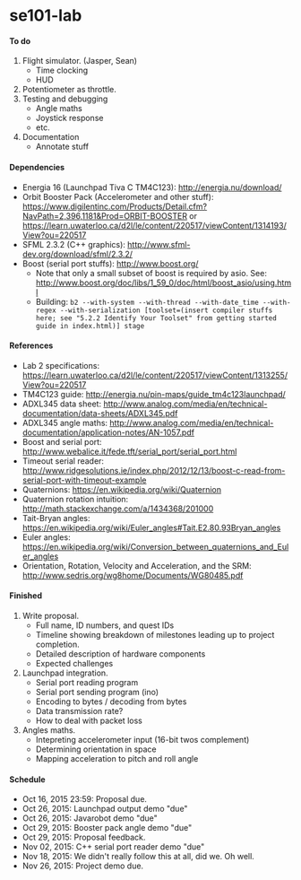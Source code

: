 se101-lab
======

#### To do
1. Flight simulator. (Jasper, Sean)
	- Time clocking
	- HUD
2. Potentiometer as throttle.
3. Testing and debugging
	- Angle maths
	- Joystick response
	- etc.
4. Documentation
	- Annotate stuff	
	
#### Dependencies
- Energia 16 (Launchpad Tiva C TM4C123): http://energia.nu/download/
- Orbit Booster Pack (Accelerometer and other stuff): https://www.digilentinc.com/Products/Detail.cfm?NavPath=2,396,1181&Prod=ORBIT-BOOSTER or https://learn.uwaterloo.ca/d2l/le/content/220517/viewContent/1314193/View?ou=220517
- SFML 2.3.2 (C++ graphics): http://www.sfml-dev.org/download/sfml/2.3.2/
- Boost (serial port stuffs): http://www.boost.org/
	- Note that only a small subset of boost is required by asio. See: http://www.boost.org/doc/libs/1_59_0/doc/html/boost_asio/using.html
	- Building: `b2 --with-system --with-thread --with-date_time --with-regex --with-serialization [toolset=(insert compiler stuffs here; see "5.2.2 Identify Your Toolset" from getting started guide in index.html)] stage`
	
#### References
- Lab 2 specifications: https://learn.uwaterloo.ca/d2l/le/content/220517/viewContent/1313255/View?ou=220517
- TM4C123 guide: http://energia.nu/pin-maps/guide_tm4c123launchpad/
- ADXL345 data sheet: http://www.analog.com/media/en/technical-documentation/data-sheets/ADXL345.pdf
- ADXL345 angle maths: http://www.analog.com/media/en/technical-documentation/application-notes/AN-1057.pdf
- Boost and serial port: http://www.webalice.it/fede.tft/serial_port/serial_port.html
- Timeout serial reader: http://www.ridgesolutions.ie/index.php/2012/12/13/boost-c-read-from-serial-port-with-timeout-example
- Quaternions: https://en.wikipedia.org/wiki/Quaternion
- Quaternion rotation intuition: http://math.stackexchange.com/a/1434368/201000
- Tait-Bryan angles: https://en.wikipedia.org/wiki/Euler_angles#Tait.E2.80.93Bryan_angles
- Euler angles: https://en.wikipedia.org/wiki/Conversion_between_quaternions_and_Euler_angles
- Orientation, Rotation, Velocity and Acceleration, and the SRM: http://www.sedris.org/wg8home/Documents/WG80485.pdf

#### Finished
1. Write proposal.
	- Full name, ID numbers, and quest IDs
	- Timeline showing breakdown of milestones leading up to project completion.
	- Detailed description of hardware components
	- Expected challenges
2. Launchpad integration.
	- Serial port reading program
	- Serial port sending program (ino)
	- Encoding to bytes / decoding from bytes
	- Data transmission rate?
	- How to deal with packet loss
3. Angles maths.
	- Intepreting accelerometer input (16-bit twos complement)
	- Determining orientation in space
	- Mapping acceleration to pitch and roll angle
	
#### Schedule
- Oct 16, 2015 23:59: Proposal due.
- Oct 26, 2015: Launchpad output demo "due"
- Oct 26, 2015: Javarobot demo "due"
- Oct 29, 2015: Booster pack angle demo "due"
- Oct 29, 2015: Proposal feedback.
- Nov 02, 2015: C++ serial port reader demo "due"
- Nov 18, 2015: We didn't really follow this at all, did we. Oh well.
- Nov 26, 2015: Project demo due.
